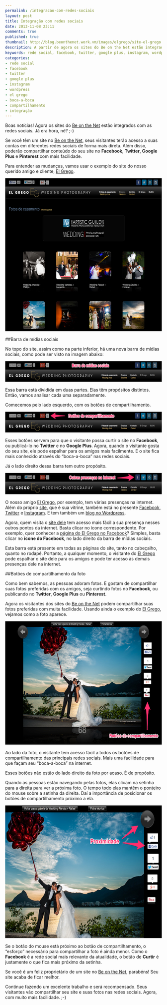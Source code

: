 ```yaml
---
permalink: /integracao-com-redes-sociais
layout: post
title: Integração com redes sociais
date: 2013-11-08 23:11
comments: true
published: true
thumbnail: http://blog.beonthenet.work.vm/images/elgrego/site-el-grego.jpg
description: A partir de agora os sites do Be on the Net estão integrados com as redes sociais.
keywords: rede social, facebook, twitter, google plus, instagram, wordpress, el grego, boca-a-boca, compartilhamento, integração
categories: 
- rede social
- facebook
- twitter
- google plus
- instagram
- wordpress
- el grego
- boca-a-boca
- compartilhamento
- integração
---
```


Boas notícias! Agora os sites do [Be on the Net][] estão integrados com as redes sociais. Já era hora, né? ;-)

Se você têm um site no [Be on the Net][], seus visitantes terão acesso a suas contas em diferentes redes sociais de forma mais direta. Além disso, poderão compartilhar conteúdo do seu site no **Facebook**, **Twitter**, **Google Plus** e **Pinterest** com mais facilidade.

Para entender as mudanças, vamos usar o exemplo do site do nosso querido amigo e cliente, [El Grego][].

<a href="http://elgrego.net">
<img src="/images/elgrego/site-el-grego.jpg" width="640" height="490">
</a>

##Barra de mídias sociais

No topo do site, assim como na parte inferior, há uma nova barra de mídias sociais, como pode ser visto na imagem abaixo:

<img src="/images/elgrego/barra-de-midias-sociais.jpg" width="640" height="66">

Essa barra está dividida em duas partes. Elas têm propósitos distintos. Então, vamos analisar cada uma separadamente. 

Comecemos pelo lado esquerdo, com os botões de compartilhamento.

<img src="/images/elgrego/botoes-de-compartilhamento.jpg" width="640" height="66">

Esses botões servem para que o visitante possa curtir o site no **Facebook**, ou publicá-lo no **Twitter** e no **Google Plus**. Agora, quando o visitante gosta do seu site, ele pode espalhar para os amigos mais facilmente. E o site fica mais conhecido através do “boca-a-boca” nas redes sociais.

Já o lado direito dessa barra tem outro propósito.

<img src="/images/elgrego/outras-presencas.jpg" width="640" height="68">

O nosso amigo [El Grego][], por exemplo, tem várias presenças na internet. Além do próprio [site][El Grego], que é sua vitrine, também está no presente [Facebook][fe], [Twitter][te] e [Instagram][ie]. E tem também um [blog no Wordpress][wp]. 

Agora, quem visita o [site dele][El Grego] tem acesso mais fácil a sua presença nesses outros pontos da internet. Basta clicar no ícone correspondente. Por exemplo, quer conhecer a [página do El Grego no Facebook][fe]? Simples, basta clicar no **ícone do Facebook**, no lado direito da barra de mídias sociais.

Esta barra está presente em todas as páginas do site, tanto no cabeçalho, quanto no rodapé. Portanto, a qualquer momento, o visitante do [El Grego][] pode espalhar o site dele para os amigos e pode ter acesso às demais presenças dele na internet.

##Botões de compartilhamento da foto

Como bem sabemos, as pessoas adoram fotos. E gostam de compartilhar suas fotos preferidas com os amigos, seja curtindo fotos no **Facebook**, ou publicando no **Twitter**, **Google Plus** ou **Pinterest**.

Agora os visitantes dos sites do [Be on the Net][] podem compartilhar suas fotos preferidas com muita facilidade. Usando ainda o exemplo do [El Grego][], vejamos como a foto aparece.

<a href="http://elgrego.net/fotos_casamento_rio_de_janeiro/5882333053238895073/3/8/5882335126801418770/p#subnavigation">
<img src="/images/elgrego/botoes-na-foto-grande.jpg" width="640" height="395">
</a>

Ao lado da foto, o visitante tem acesso fácil a todos os botões de compartilhamento das principais redes sociais. Mais uma facilidade para que façam seu “boca-a-boca” na internet.

Esses botões não estão do lado direito da foto por acaso. É de propósito. 

Quando as pessoas estão navegando pelas fotos, elas clicam na setinha para a direita para ver a próxima foto. O tempo todo elas mantêm o ponteiro do mouse sobre a setinha da direita. Daí a importância de posicionar os botões de compartilhamento próximo a ela.

<a href="http://elgrego.net/fotos_casamento_rio_de_janeiro/5882333053238895073/3/8/5882335126801418770/p#subnavigation">
<img src="/images/elgrego/proximidade.jpg" width="640" height="425">
</a>

Se o botão do mouse está próximo ao botão de compartilhamento, o “esforço” necessário para compartilhar a foto é ainda menor. Como o **Facebook** é a rede social mais relevante da atualidade, o botão de **Curtir** é justamente o que fica mais próximo da setinha.

Se você é um feliz proprietário de um site no [Be on the Net][], parabéns! Seu site acaba de ficar melhor. 

Continue fazendo um excelente trabalho e será recompensado. Seus visitantes vão compartilhar seu site e suas fotos nas redes sociais. Agora, com muito mais facilidade. ;-)


[Be on the Net]: http://beonthe.net "Saiba como criar um site profissional para fotógrafo"
[El Grego]: http://elgrego.net "Fotógrafo de casamento no Rio de Janeiro"
[fe]: https://www.facebook.com/pages/El-Grego-Wedding-photojournalist-photography/206689032731161 "Página do Facebook do El Grego" 
[te]: https://twitter.com/el__grego "Tweeter do El Grego"
[ie]: http://instagram.com/EL__GREGO "Instagram do El Grego"
[wp]: http://www.blogelgrego.net "Blog do El Grego no Wordpress"
